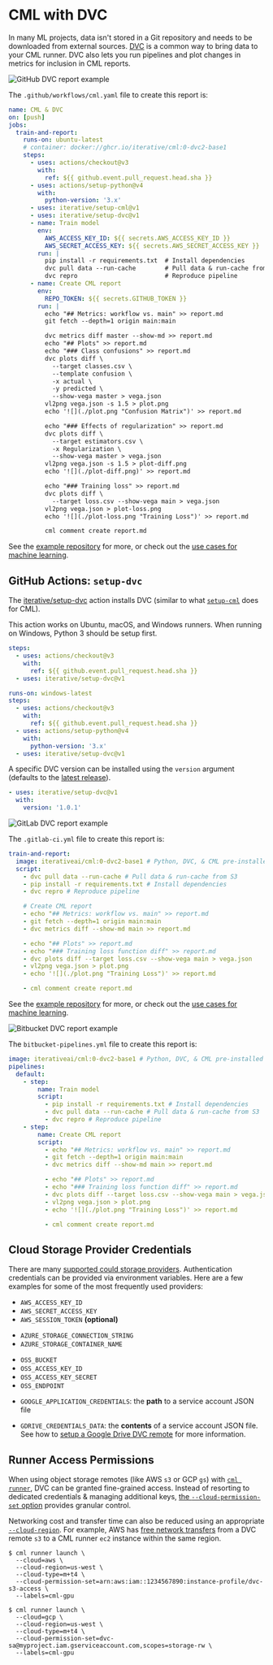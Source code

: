 # CML with DVC

In many ML projects, data isn't stored in a Git repository and needs to be
downloaded from external sources. [DVC](https://dvc.org) is a common way to
bring data to your CML runner. DVC also lets you run pipelines and plot changes
in metrics for inclusion in CML reports.

<toggle>
<tab title="GitHub">

![](/img/dvc_cml_long_report.png 'GitHub DVC report example')

The `.github/workflows/cml.yaml` file to create this report is:

```yaml
name: CML & DVC
on: [push]
jobs:
  train-and-report:
    runs-on: ubuntu-latest
    # container: docker://ghcr.io/iterative/cml:0-dvc2-base1
    steps:
      - uses: actions/checkout@v3
        with:
          ref: ${{ github.event.pull_request.head.sha }}
      - uses: actions/setup-python@v4
        with:
          python-version: '3.x'
      - uses: iterative/setup-cml@v1
      - uses: iterative/setup-dvc@v1
      - name: Train model
        env:
          AWS_ACCESS_KEY_ID: ${{ secrets.AWS_ACCESS_KEY_ID }}
          AWS_SECRET_ACCESS_KEY: ${{ secrets.AWS_SECRET_ACCESS_KEY }}
        run: |
          pip install -r requirements.txt  # Install dependencies
          dvc pull data --run-cache        # Pull data & run-cache from S3
          dvc repro                        # Reproduce pipeline
      - name: Create CML report
        env:
          REPO_TOKEN: ${{ secrets.GITHUB_TOKEN }}
        run: |
          echo "## Metrics: workflow vs. main" >> report.md
          git fetch --depth=1 origin main:main

          dvc metrics diff master --show-md >> report.md
          echo "## Plots" >> report.md
          echo "### Class confusions" >> report.md
          dvc plots diff \
            --target classes.csv \
            --template confusion \
            -x actual \
            -y predicted \
            --show-vega master > vega.json
          vl2png vega.json -s 1.5 > plot.png
          echo '![](./plot.png "Confusion Matrix")' >> report.md

          echo "### Effects of regularization" >> report.md
          dvc plots diff \
            --target estimators.csv \
            -x Regularization \
            --show-vega master > vega.json
          vl2png vega.json -s 1.5 > plot-diff.png
          echo '![](./plot-diff.png)' >> report.md

          echo "### Training loss" >> report.md
          dvc plots diff \
            --target loss.csv --show-vega main > vega.json
          vl2png vega.json > plot-loss.png
          echo '![](./plot-loss.png "Training Loss")' >> report.md

          cml comment create report.md
```

See the [example repository](https://github.com/iterative/cml_dvc_case) for
more, or check out the
[use cases for machine learning](https://dvc.org/doc/use-cases/ci-cd-for-machine-learning).

## GitHub Actions: `setup-dvc`

The [iterative/setup-dvc](https://github.com/iterative/setup-dvc) action
installs DVC (similar to what [`setup-cml`](/doc/start/github#setup-action) does
for CML).

This action works on Ubuntu, macOS, and Windows runners. When running on
Windows, Python 3 should be setup first.

<toggle>
<tab title="Ubuntu & macOS">

```yaml
steps:
  - uses: actions/checkout@v3
    with:
      ref: ${{ github.event.pull_request.head.sha }}
  - uses: iterative/setup-dvc@v1
```

</tab>
<tab title="Windows">

```yaml
runs-on: windows-latest
steps:
  - uses: actions/checkout@v3
    with:
      ref: ${{ github.event.pull_request.head.sha }}
  - uses: actions/setup-python@v4
    with:
      python-version: '3.x'
  - uses: iterative/setup-dvc@v1
```

</tab>
</toggle>

A specific DVC version can be installed using the `version` argument (defaults
to the [latest release](https://github.com/iterative/dvc/releases)).

```yaml
- uses: iterative/setup-dvc@v1
  with:
    version: '1.0.1'
```

</tab>
<tab title="GitLab">

![](/img/github/dvc-report.png 'GitLab DVC report example')

The `.gitlab-ci.yml` file to create this report is:

```yaml
train-and-report:
  image: iterativeai/cml:0-dvc2-base1 # Python, DVC, & CML pre-installed
  script:
    - dvc pull data --run-cache # Pull data & run-cache from S3
    - pip install -r requirements.txt # Install dependencies
    - dvc repro # Reproduce pipeline

    # Create CML report
    - echo "## Metrics: workflow vs. main" >> report.md
    - git fetch --depth=1 origin main:main
    - dvc metrics diff --show-md main >> report.md

    - echo "## Plots" >> report.md
    - echo "### Training loss function diff" >> report.md
    - dvc plots diff --target loss.csv --show-vega main > vega.json
    - vl2png vega.json > plot.png
    - echo '![](./plot.png "Training Loss")' >> report.md

    - cml comment create report.md
```

See the [example repository](https://gitlab.com/iterative.ai/cml-dvc-case) for
more, or check out the
[use cases for machine learning](https://dvc.org/doc/use-cases/ci-cd-for-machine-learning).

</tab>
<tab title="Bitbucket">

![](/img/bitbucket/dvc-report.png 'Bitbucket DVC report example')

The `bitbucket-pipelines.yml` file to create this report is:

```yaml
image: iterativeai/cml:0-dvc2-base1 # Python, DVC, & CML pre-installed
pipelines:
  default:
    - step:
        name: Train model
        script:
          - pip install -r requirements.txt # Install dependencies
          - dvc pull data --run-cache # Pull data & run-cache from S3
          - dvc repro # Reproduce pipeline
    - step:
        name: Create CML report
        script:
          - echo "## Metrics: workflow vs. main" >> report.md
          - git fetch --depth=1 origin main:main
          - dvc metrics diff --show-md main >> report.md

          - echo "## Plots" >> report.md
          - echo "### Training loss function diff" >> report.md
          - dvc plots diff --target loss.csv --show-vega main > vega.json
          - vl2png vega.json > plot.png
          - echo '![](./plot.png "Training Loss")' >> report.md

          - cml comment create report.md
```

</tab>
</toggle>

## Cloud Storage Provider Credentials

There are many
[supported could storage providers](https://dvc.org/doc/command-reference/remote/modify#available-parameters-per-storage-type).
Authentication credentials can be provided via environment variables. Here are a
few examples for some of the most frequently used providers:

<toggle>
<tab title="S3 & compatible (Minio, DigitalOcean Spaces, IBM Cloud Object Storage, ...)">

- `AWS_ACCESS_KEY_ID`
- `AWS_SECRET_ACCESS_KEY`
- `AWS_SESSION_TOKEN` **(optional)**

</tab>
<tab title="Azure">

- `AZURE_STORAGE_CONNECTION_STRING`
- `AZURE_STORAGE_CONTAINER_NAME`

</tab>
<tab title="Aliyun">

- `OSS_BUCKET`
- `OSS_ACCESS_KEY_ID`
- `OSS_ACCESS_KEY_SECRET`
- `OSS_ENDPOINT`

</tab>
<tab title="Google Cloud Storage">

- `GOOGLE_APPLICATION_CREDENTIALS`: the **path** to a service account JSON file

</tab>
<tab title="Google Drive">

- `GDRIVE_CREDENTIALS_DATA`: the **contents** of a service account JSON file.
  See how to
  [setup a Google Drive DVC remote](https://dvc.org/doc/user-guide/setup-google-drive-remote#authorization)
  for more information.

</tab>
</toggle>

## Runner Access Permissions

When using object storage remotes (like AWS `s3` or GCP `gs`) with
[`cml runner`](/doc/self-hosted-runners), DVC can be granted fine-grained
access. Instead of resorting to dedicated credentials & managing additional
keys,
[the `--cloud-permission-set` option](/doc/ref/runner#using---cloud-permission-set)
provides granular control.

Networking cost and transfer time can also be reduced using an appropriate
[`--cloud-region`](/doc/ref/runner#--cloud-region). For example, AWS has
[free network transfers](https://aws.amazon.com/s3/pricing/) from a DVC remote
`s3` to a CML runner `ec2` instance within the same region.

<toggle>
<tab title="AWS">

```cli
$ cml runner launch \
  --cloud=aws \
  --cloud-region=us-west \
  --cloud-type=m+t4 \
  --cloud-permission-set=arn:aws:iam::1234567890:instance-profile/dvc-s3-access \
  --labels=cml-gpu
```

</tab>
<tab title="GCP">

```cli
$ cml runner launch \
  --cloud=gcp \
  --cloud-region=us-west \
  --cloud-type=m+t4 \
  --cloud-permission-set=dvc-sa@myproject.iam.gserviceaccount.com,scopes=storage-rw \
  --labels=cml-gpu
```

</tab>
</toggle>
